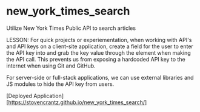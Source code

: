 # new_york_times_search
Utilize New York Times Public API to search articles

LESSON: For quick projects or experiementation, when working with API's and API keys on a client-site application, create a field for the user to enter the API key into and grab the key value through the element when making the API call. This prevents us from exposing a hardcoded API key to the internet when using Git and GitHub.

For server-side or full-stack applications, we can use external libraries and JS modules to hide the API key from users. 

[Deployed Application][https://stovencrantz.github.io/new_york_times_search/]
